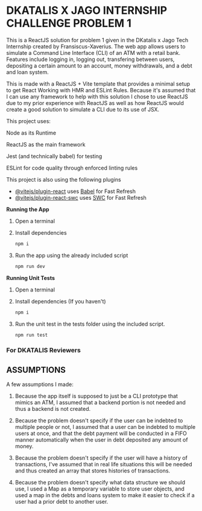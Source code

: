 # DKATALIS X JAGO INTERNSHIP CHALLENGE PROBLEM 1

This is a ReactJS solution for problem 1 given in the DKatalis x Jago Tech Internship created by Fransiscus-Xaverius. The web app allows users to simulate a Command Line Interface (CLI) of an ATM with a retail bank. Features include logging in, logging out, transfering between users, depositing a certain amount to an account, money withdrawals, and a debt and loan system.

This is made with a ReactJS + Vite template that provides a minimal setup to get React Working with HMR and ESLint Rules. Because it's assumed that I can use any framework to help with this solution I chose to use ReactJS due to my prior experience with ReactJS as well as how ReactJS would create a good solution to simulate a CLI due to its use of JSX.

This project uses:

Node as its Runtime

ReactJS as the main framework 

Jest (and technically babel) for testing 

ESLint for code quality through enforced linting rules

This project is also using the following plugins

- [@vitejs/plugin-react](https://github.com/vitejs/vite-plugin-react/blob/main/packages/plugin-react/README.md) uses [Babel](https://babeljs.io/) for Fast Refresh
- [@vitejs/plugin-react-swc](https://github.com/vitejs/vite-plugin-react-swc) uses [SWC](https://swc.rs/) for Fast Refresh

**Running the App**

1. Open a terminal

2. Install dependencies

    ```bash
    npm i   
    ```

3. Run the app using the already included script

    ```bash
    npm run dev
    ```

**Running Unit Tests**
1. Open a terminal

2. Install dependencies (If you haven't)
    ```bash
    npm i
    ```

3. Run the unit test in the tests folder using the included script. 
    ```bash
    npm run test
    ```

### For DKATALIS Reviewers

## ASSUMPTIONS

A few assumptions I made:
1. Because the app itself is supposed to just be a CLI prototype that mimics an ATM, I assumed that a backend portion is not needed and thus a backend is not created.

2. Because the problem doesn't specify if the user can be indebted to multiple people or not, I assumed that a user can be indebted to multiple users at once, and that the debt payment will be conducted in a FIFO manner automatically when the user in debt deposited any amount of money.

3. Because the problem doesn't specify if the user will have a history of transactions, I've assumed that in real life situations this will be needed and thus created an array that stores histories of transactions.

4. Because the problem doesn't specify what data structure we should use, I used a Map as a temporary variable to store user objects, and used a map in the debts and loans system to make it easier to check if a user had a prior debt to another user.


